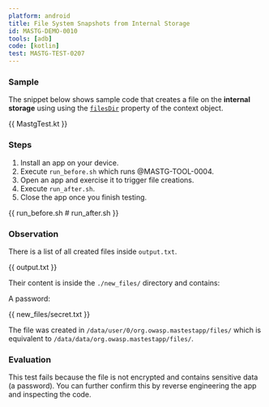 ```yaml
---
platform: android
title: File System Snapshots from Internal Storage
id: MASTG-DEMO-0010
tools: [adb]
code: [kotlin]
test: MASTG-TEST-0207
---
```


### Sample

The snippet below shows sample code that creates a file on the **internal storage** using using the [`filesDir`](https://developer.android.com/reference/android/content/Context#getFilesDir()) property of the context object.

{{ MastgTest.kt }}

### Steps

1. Install an app on your device.
2. Execute `run_before.sh` which runs @MASTG-TOOL-0004.
3. Open an app and exercise it to trigger file creations.
4. Execute `run_after.sh`.
5. Close the app once you finish testing.

{{ run_before.sh # run_after.sh }}

### Observation

There is a list of all created files inside `output.txt`.

{{ output.txt }}

Their content is inside the `./new_files/` directory and contains:

A password:

{{ new_files/secret.txt }}

The file was created in `/data/user/0/org.owasp.mastestapp/files/` which is equivalent to `/data/data/org.owasp.mastestapp/files/`.

### Evaluation

This test fails because the file is not encrypted and contains sensitive data (a password). You can further confirm this by reverse engineering the app and inspecting the code.
